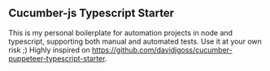 ## Cucumber-js Typescript Starter
This is my personal boilerplate for automation projects in node and typescript, supporting both manual and automated tests. Use it at your own risk ;)
Highly inspired on https://github.com/davidjgoss/cucumber-puppeteer-typescript-starter.